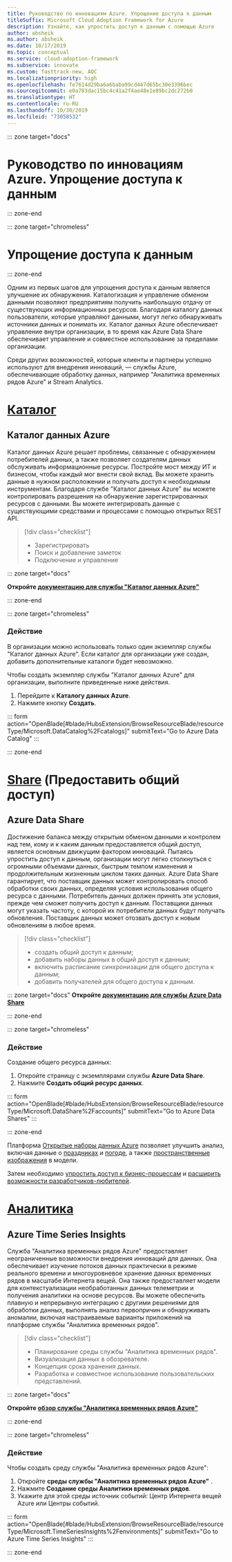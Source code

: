 ```yaml
---
title: Руководство по инновациям Azure. Упрощение доступа к данным
titleSuffix: Microsoft Cloud Adoption Framework for Azure
description: Узнайте, как упростить доступ к данным с помощью Azure
author: absheik
ms.author: absheik
ms.date: 10/17/2019
ms.topic: conceptual
ms.service: cloud-adoption-framework
ms.subservice: innovate
ms.custom: fasttrack-new, AQC
ms.localizationpriority: high
ms.openlocfilehash: fe7614d29ba6a6baba99cd447d65bc30e3396bec
ms.sourcegitcommit: e0a783dac15bc4c41a2f4ae48e1e89bc2dc272b0
ms.translationtype: HT
ms.contentlocale: ru-RU
ms.lasthandoff: 10/30/2019
ms.locfileid: "73058532"
---
```

::: zone target="docs"

# <a name="azure-innovation-guide-democratize-data"></a>Руководство по инновациям Azure. Упрощение доступа к данным

::: zone-end

::: zone target="chromeless"

# <a name="democratize-data"></a>Упрощение доступа к данным

::: zone-end

Одним из первых шагов для упрощения доступа к данным является улучшение их обнаружения. Каталогизация и управление обменом данными позволяют предприятиям получить наибольшую отдачу от существующих информационных ресурсов. Благодаря каталогу данных пользователи, которые управляют данными, могут легко обнаруживать источники данных и понимать их. Каталог данных Azure обеспечивает управление внутри организации, в то время как Azure Data Share обеспечивает управление и совместное использование за пределами организации.

Среди других возможностей, которые клиенты и партнеры успешно используют для внедрения инноваций, — службы Azure, обеспечивающие обработку данных, например "Аналитика временных рядов Azure" и Stream Analytics.

# <a name="catalogtabcatalog"></a>[Каталог](#tab/Catalog)

## <a name="azure-data-catalog"></a>Каталог данных Azure

Каталог данных Azure решает проблемы, связанные с обнаружением потребителей данных, а также позволяет создателям данных обслуживать информационные ресурсы. Постройте мост между ИТ и бизнесом, чтобы каждый мог внести свой вклад. Вы можете хранить данные в нужном расположении и получать доступ к необходимым инструментам. Благодаря службе "Каталог данных Azure" вы можете контролировать разрешения на обнаружение зарегистрированных ресурсов с данными. Вы можете интегрировать данные с существующими средствами и процессами с помощью открытых REST API.

> [!div class="checklist"]
>
> - Зарегистрировать
> - Поиск и добавление заметок
> - Подключение и управление

::: zone target="docs"

**Откройте [документацию для службы "Каталог данных Azure"](https://docs.microsoft.com/azure/data-catalog)**

::: zone-end

::: zone target="chromeless"

### <a name="action"></a>Действие

В организации можно использовать только один экземпляр службы "Каталог данных Azure". Если каталог для организации уже создан, добавить дополнительные каталоги будет невозможно.

Чтобы создать экземпляр службы "Каталог данных Azure" для организации, выполните приведенные ниже действия.

1. Перейдите к **Каталогу данных Azure**.
2. Нажмите кнопку **Создать**.

<!-- markdownlint-disable DOCSMD001 -->

::: form action="OpenBlade[#blade/HubsExtension/BrowseResourceBlade/resourceType/Microsoft.DataCatalog%2Fcatalogs]" submitText="Go to Azure Data Catalog" :::

<!-- markdownlint-enable DOCSMD001 -->

::: zone-end

# <a name="sharetabshare"></a>[Share](#tab/Share) (Предоставить общий доступ)

## <a name="azure-data-share"></a>Azure Data Share

Достижение баланса между открытым обменом данными и контролем над тем, кому и к каким данным предоставляется общий доступ, является основным движущим фактором инноваций. Пытаясь упростить доступ к данным, организации могут легко столкнуться с огромными объемами данных, быстрым темпом изменения и продолжительным жизненным циклом таких данных. Azure Data Share гарантирует, что поставщик данных может контролировать способ обработки своих данных, определяя условия использования общего ресурса с данными. Потребитель данных должен принять эти условия, прежде чем сможет получить доступ к данным. Поставщики данных могут указать частоту, с которой их потребители данных будут получать обновления. Поставщик данных может отозвать доступ к новым обновлениям в любое время.

> [!div class="checklist"]
>
> - создать общий доступ к данным;
> - добавить наборы данных в общий доступ к данным;
> - включить расписание синхронизации для общего доступа к данным;
> - добавить получателей для общего доступа к данным.

::: zone target="docs"
**Откройте [документацию для службы Azure Data Share](https://docs.microsoft.com/azure/data-share)**

::: zone-end

::: zone target="chromeless"

<!-- markdownlint-disable MD024 -->

### <a name="action"></a>Действие

Создание общего ресурса данных:

1. Откройте страницу с экземплярами службы **Azure Data Share**.
2. Нажмите **Создать общий ресурс данных**.

<!-- markdownlint-disable DOCSMD001 -->

::: form action="OpenBlade[#blade/HubsExtension/BrowseResourceBlade/resourceType/Microsoft.DataShare%2Faccounts]" submitText="Go to Azure Data Shares" :::

<!-- markdownlint-enable DOCSMD001 -->

::: zone-end

Платформа [Открытые наборы данных Azure](https://docs.microsoft.com/azure/open-datasets/overview-what-are-open-datasets) позволяет улучшить анализ, включая данные о [праздниках](https://azure.microsoft.com/services/open-datasets/catalog/public-holidays) и [погоде](https://azure.microsoft.com/services/open-datasets/catalog/noaa-global-forecast-system), а также [пространственные изображения](https://azure.microsoft.com/services/open-datasets/catalog/hls) в модели.

Затем необходимо [упростить доступ к бизнес-процессам](https://docs.microsoft.com/business-applications-release-notes/october18/microsoft-flow/democratize-business-processes) и [расширить возможности разработчиков-любителей](https://docs.microsoft.com/business-applications-release-notes/october18/microsoft-flow/empower-citizen-developers).

# <a name="insightstabinsights"></a>[Аналитика](#tab/Insights)

## <a name="azure-time-series-insights"></a>Azure Time Series Insights

Служба "Аналитика временных рядов Azure" предоставляет неограниченные возможности внедрения инноваций для данных. Она обеспечивает изучение потоков данных практически в режиме реального времени и многоуровневое хранение данных временных рядов в масштабе Интернета вещей. Она также предоставляет модели для контекстуализации необработанных данных телеметрии и получения аналитики на основе ресурсов. Вы можете обеспечить плавную и непрерывную интеграцию с другими решениями для обработки данных, выполнять анализ первопричин и обнаруживать аномалии, включая настраиваемые варианты приложений на платформе службы "Аналитика временных рядов".

> [!div class="checklist"]
>
> - Планирование среды службы "Аналитика временных рядов".
> - Визуализация данных в обозревателе.
> - Концепция срока хранения данных.
> - Разработка и совместное использование пользовательских представлений.

::: zone target="docs"

**Откройте [обзор службы "Аналитика временных рядов Azure"](https://docs.microsoft.com/azure/time-series-insights/time-series-insights-update-overview)**

::: zone-end

::: zone target="chromeless"

### <a name="action"></a>Действие

Чтобы создать среду службы "Аналитика временных рядов Azure":

1. Откройте **среды службы "Аналитика временных рядов Azure"** .
2. Нажмите **Создание среды Аналитики временных рядов**.
3. Укажите для этой среды источник событий: Центр Интернета вещей Azure или Центры событий.

<!-- markdownlint-disable DOCSMD001 -->

::: form action="OpenBlade[#blade/HubsExtension/BrowseResourceBlade/resourceType/Microsoft.TimeSeriesInsights%2Fenvironments]" submitText="Go to Azure Time Series Insights" :::

<!-- markdownlint-enable DOCSMD001 -->

::: zone-end
